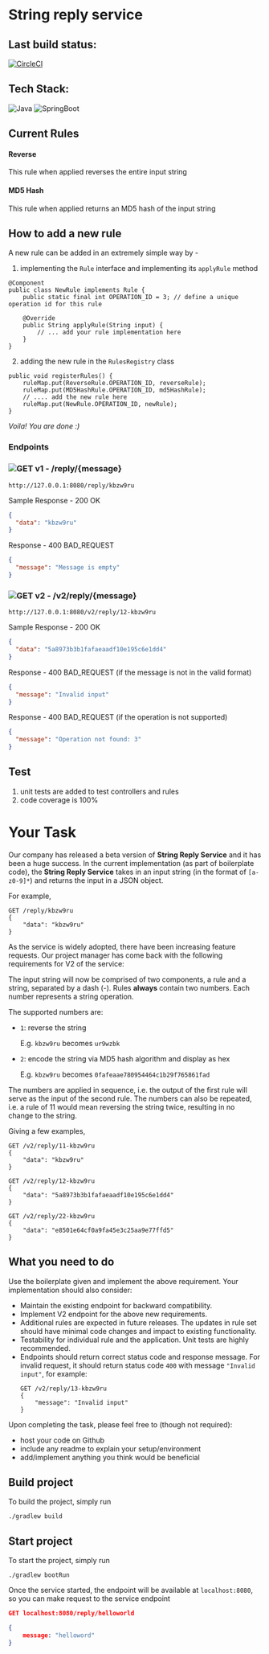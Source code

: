 # String reply service

## Last build status:
[![CircleCI](https://circleci.com/gh/allanneves/money-transfer-api/tree/master.svg?style=svg)](https://circleci.com/gh/allanneves/money-transfer-api/tree/master)

## Tech Stack:
![Java](https://img.shields.io/badge/java-1.8-red.svg?style=plastic)
![SpringBoot](https://img.shields.io/badge/springboot-green.svg?style=plastic)

## Current Rules
#### Reverse
This rule when applied reverses the entire input string

#### MD5 Hash
This rule when applied returns an MD5 hash of the input string

## How to add a new rule
A new rule can be added in an extremely simple way by -

1. implementing the `Rule` interface and implementing its `applyRule` method
```
@Component
public class NewRule implements Rule {
    public static final int OPERATION_ID = 3; // define a unique operation id for this rule

    @Override
    public String applyRule(String input) {
        // ... add your rule implementation here
    }
}
```

2. adding the new rule in the `RulesRegistry` class
```
public void registerRules() {
    ruleMap.put(ReverseRule.OPERATION_ID, reverseRule);
    ruleMap.put(MD5HashRule.OPERATION_ID, md5HashRule);
    // .... add the new rule here
    ruleMap.put(NewRule.OPERATION_ID, newRule);
}
```

*Voila! You are done :)*

### Endpoints
### ![GET](https://img.shields.io/badge/GET-red.svg?style=plastic) v1 - /reply/{message}
```
http://127.0.0.1:8080/reply/kbzw9ru
```

Sample Response - 200 OK
```json
{
  "data": "kbzw9ru"
}
```

Response - 400 BAD_REQUEST
```json
{
  "message": "Message is empty"
}
```

### ![GET](https://img.shields.io/badge/GET-red.svg?style=plastic) v2 - /v2/reply/{message}
```
http://127.0.0.1:8080/v2/reply/12-kbzw9ru
```

Sample Response - 200 OK
```json
{
  "data": "5a8973b3b1fafaeaadf10e195c6e1dd4"
}
```

Response - 400 BAD_REQUEST (if the message is not in the valid format)
```json
{
  "message": "Invalid input"
}
```

Response - 400 BAD_REQUEST (if the operation is not supported)
```json
{
  "message": "Operation not found: 3"
}
```

## Test
1. unit tests are added to test controllers and rules
2. code coverage is 100%

# Your Task
Our company has released a beta version of **String Reply Service** and it has been a huge success.
In the current implementation (as part of boilerplate code), the **String Reply Service** takes in an input string (in the format of `[a-z0-9]*`)
and returns the input in a JSON object.

For example,

```
GET /reply/kbzw9ru
{
    "data": "kbzw9ru"
}
```

As the service is widely adopted, there have been increasing feature requests.
Our project manager has come back with the following requirements for V2 of the service:

The input string will now be comprised of two components, a rule and a string, separated by a dash (-).
Rules **always** contain two numbers. Each number represents a string operation.

The supported numbers are:

- `1`: reverse the string

   E.g. `kbzw9ru` becomes `ur9wzbk`

- `2`: encode the string via MD5 hash algorithm and display as hex

   E.g. `kbzw9ru` becomes `0fafeaae780954464c1b29f765861fad`

The numbers are applied in sequence, i.e. the output of the first rule will
serve as the input of the second rule. The numbers can also be repeated,
i.e. a rule of 11 would mean reversing the string twice, resulting in no change to the string.

Giving a few examples,

```
GET /v2/reply/11-kbzw9ru
{
    "data": "kbzw9ru"
}
```
```
GET /v2/reply/12-kbzw9ru
{
    "data": "5a8973b3b1fafaeaadf10e195c6e1dd4"
}
```
```
GET /v2/reply/22-kbzw9ru
{
    "data": "e8501e64cf0a9fa45e3c25aa9e77ffd5"
}
```

## What you need to do
Use the boilerplate given and implement the above requirement.
Your implementation should also consider:

- Maintain the existing endpoint for backward compatibility.
- Implement V2 endpoint for the above new requirements.
- Additional rules are expected in future releases. The updates in rule set
should have minimal code changes and impact to existing functionality.
- Testability for individual rule and the application.
Unit tests are highly recommended.
- Endpoints should return correct status code and response message.
For invalid request, it should return status code `400`
with message `"Invalid input"`, for example:
   ```
   GET /v2/reply/13-kbzw9ru
   {
       "message": "Invalid input"
   }
   ```

Upon completing the task, please feel free to (though not required):

- host your code on Github
- include any readme to explain your setup/environment
- add/implement anything you think would be beneficial

## Build project

To build the project, simply run
```
./gradlew build
```

## Start project

To start the project, simply run
```
./gradlew bootRun
```

Once the service started, the endpoint will be available at `localhost:8080`, so you can make request to the service endpoint

```json
GET localhost:8080/reply/helloworld

{
    message: "helloword"
}
```